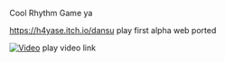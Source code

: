 Cool Rhythm Game ya


https://h4yase.itch.io/dansu
play first alpha web ported

[![Video](https://img.youtube.com/vi/xgMJnZfRtF8/0.jpg)](https://youtu.be/xgMJnZfRtF8)
play video link
